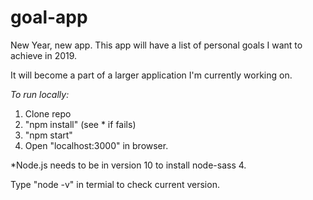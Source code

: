 # goal-app
New Year, new app. This app will have a list of personal goals I want to achieve in 2019.

It will become a part of a larger application I'm currently working on.

*To run locally:*

1. Clone repo
2. "npm install" (see * if fails)
3. "npm start"
4. Open "localhost:3000" in browser.

*Node.js needs to be in version 10 to install node-sass 4.

Type "node -v" in termial to check current version.
